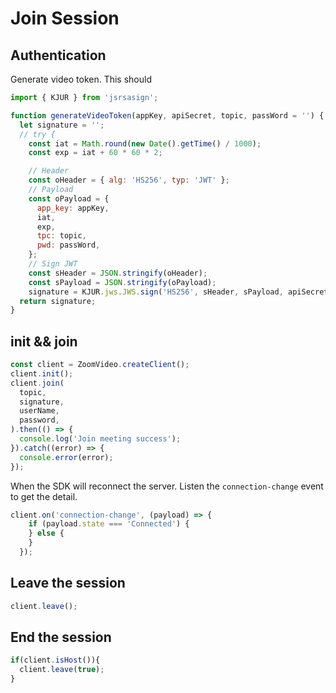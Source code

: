# Join Session 

## Authentication
Generate video token. This should
```javascript
import { KJUR } from 'jsrsasign';

function generateVideoToken(appKey, apiSecret, topic, passWord = '') {
  let signature = '';
  // try {
    const iat = Math.round(new Date().getTime() / 1000);
    const exp = iat + 60 * 60 * 2;

    // Header
    const oHeader = { alg: 'HS256', typ: 'JWT' };
    // Payload
    const oPayload = {
      app_key: appKey,
      iat,
      exp,
      tpc: topic,
      pwd: passWord,
    };
    // Sign JWT
    const sHeader = JSON.stringify(oHeader);
    const sPayload = JSON.stringify(oPayload);
    signature = KJUR.jws.JWS.sign('HS256', sHeader, sPayload, apiSecret);
  return signature;
}

```

## init && join
```javascript
const client = ZoomVideo.createClient();
client.init();
client.join(
  topic,
  signature,
  userName,
  password,
).then(() => {
  console.log('Join meeting success');
}).catch((error) => {
  console.error(error);
});

```

When the SDK will reconnect the server. Listen the `connection-change` event to get the detail.

```javascript
client.on('connection-change', (payload) => {
    if (payload.state === 'Connected') {
    } else {
    }
  });
```

## Leave the session

```javascript
client.leave();
```

## End the session

```javascript
if(client.isHost()){
  client.leave(true);
}
```
